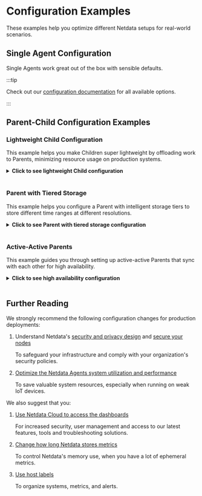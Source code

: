 # Configuration Examples

These examples help you optimize different Netdata setups for real-world scenarios.

## Single Agent Configuration

Single Agents work great out of the box with sensible defaults. 

:::tip

Check out our [configuration documentation](/docs/netdata-agent/configuration/README.md) for all available options.

:::

## Parent-Child Configuration Examples

### Lightweight Child Configuration

This example helps you make Children super lightweight by offloading work to Parents, minimizing resource usage on production systems.

<details>
<summary><strong>Click to see lightweight Child configuration</strong></summary><br/>

**Why minimize Child footprint:**
We don't recommend connecting Children to Cloud directly. This reduces the Netdata Agent footprint on your production systems, as some capabilities can be switched OFF for the Child and kept ON for the Parent.

**What this does:**
- Stores metrics in RAM only (no disk usage)
- Disables machine learning (Parent handles it)
- Disables alerts (Parent handles them)
- Keeps only 20 minutes of data locally
- Restricts dashboard to localhost only

Edit `netdata.conf` on the Child using the [edit-config](/docs/netdata-agent/configuration/README.md#edit-a-configuration-file-using-edit-config) script:
```ini
[db]
    # https://github.com/netdata/netdata/blob/master/src/database/README.md
    # none = no retention, ram = some retention in ram
    mode = ram
    # The retention in seconds.
    # This provides some tolerance to the time the child has to find a parent 
    # to transfer the data. For IoT, this can be lowered to 120.
    retention = 1200
    # The granularity of metrics, in seconds.
    # You may increase this to lower CPU resources.
    update every = 1
[ml]
    # Disable Machine Learning
    enabled = no
[health]
    # Disable Health Checks (Alerting)
    enabled = no
[web]
    # Disable remote access to the local dashboard
    bind to = localhost
[plugins]
    # Uncomment the following line to disable all external plugins on extreme IoT cases by default.
    # enable running new plugins = no
```

Edit `stream.conf` on the Child using the [edit-config](/docs/netdata-agent/configuration/README.md#edit-a-configuration-file-using-edit-config) script:
```ini
[stream]
    # Stream metrics to another Netdata
    enabled = yes
    # The IP and PORT of the parent
    destination = PARENT_IP_ADDRESS:19999
    # The shared API key, generated by uuidgen
    api key = API_KEY
```

**Perfect for:** IoT devices, containers, or any resource-constrained system.

</details><br/>

### Parent with Tiered Storage

This example helps you configure a Parent with intelligent storage tiers to store different time ranges at different resolutions.

<details>
<summary><strong>Click to see Parent with tiered storage configuration</strong></summary><br/>

This example provides configuration for multiple [tiers of metrics storage](/src/database/README.md#tiers), for 10 Children with about 2k metrics each.

**What this gives you:**
- 1s granularity at tier 0 for 1 week
- 1m granularity at tier 1 for 1 month
- 1h granularity at tier 2 for 1 year

**Resource requirements:**
- 25GB of disk
- 3.5GB of RAM (2.5GB under pressure)

Edit `netdata.conf` on the Parent using the [edit-config](/docs/netdata-agent/configuration/README.md#edit-a-configuration-file-using-edit-config) script:
```ini
[db]
    mode = dbengine
    dbengine tier backfill = new
    storage tiers = 3
    dbengine page cache size = 1.4GiB
    # storage tier 0
    update every = 1
    dbengine tier 0 retention space = 12GiB
    # storage tier 1
    dbengine tier 1 update every iterations = 60
    dbengine tier 1 retention space = 4GiB
    # storage tier 2
    dbengine tier 2 update every iterations = 60
    dbengine tier 2 retention space = 2GiB
[ml]
    # Enabled by default
    # enabled = yes
[health]
    # Enabled by default
    # enabled = yes
[web]
    # Enabled by default
    # bind to = *
```

Edit `stream.conf` on the Parent using the [edit-config](/docs/netdata-agent/configuration/README.md#edit-a-configuration-file-using-edit-config) script:
```ini
[API_KEY]
    # Accept metrics streaming from other Agents with the specified API key
    enabled = yes
```

**Perfect for:** Central monitoring servers with enough storage for historical data.

</details><br/>

### Active-Active Parents

This example guides you through setting up active-active Parents that sync with each other for high availability.

<details>
<summary><strong>Click to see high availability configuration</strong></summary><br/>

:::note

To set up active-active streaming between Parent 1 and Parent 2, Parent 1 needs to be instructed to stream data to Parent 2 and Parent 2 to stream data to Parent 1. 

:::

:::info

The Child Agents need to be configured with the addresses of both Parent Agents. An Agent will only connect to one Parent at a time, falling back to the next upon failure. 

:::

:::note

These examples use the same API key between Parent Agents and for connections for Child Agents.

:::

**Parent 1 stream.conf:**
```ini
[stream]
    # Stream metrics to another Netdata
    enabled = yes
    # The IP and PORT of Parent 2
    destination = PARENT_2_IP_ADDRESS:19999
    # This is the API key for the outgoing connection to Parent 2
    api key = API_KEY
[API_KEY]
    # Accept metrics streams from Parent 2 and Child Agents
    enabled = yes
```

**Parent 2 stream.conf:**
```ini
[stream]
    # Stream metrics to another Netdata
    enabled = yes
    # The IP and PORT of Parent 1
    destination = PARENT_1_IP_ADDRESS:19999
    api key = API_KEY
[API_KEY]
    # Accept metrics streams from Parent 1 and Child Agents
    enabled = yes
```

**Children stream.conf:**
```ini
[stream]
    # Stream metrics to another Netdata
    enabled = yes
    # The IP and PORT of the parent
    destination = PARENT_1_IP_ADDRESS:19999 PARENT_2_IP_ADDRESS:19999
    # The shared API key, generated by uuidgen
    api key = API_KEY
```

</details><br/>

## Further Reading

We strongly recommend the following configuration changes for production deployments:

1. Understand Netdata's [security and privacy design](/docs/security-and-privacy-design/README.md) and [secure your nodes](/docs/netdata-agent/securing-netdata-agents.md)

   To safeguard your infrastructure and comply with your organization's security policies.

2. [Optimize the Netdata Agents system utilization and performance](/docs/netdata-agent/configuration/optimize-the-netdata-agents-performance.md)

   To save valuable system resources, especially when running on weak IoT devices.

We also suggest that you:

1. [Use Netdata Cloud to access the dashboards](/docs/netdata-cloud/README.md)

   For increased security, user management and access to our latest features, tools and troubleshooting solutions.

2. [Change how long Netdata stores metrics](/src/database/CONFIGURATION.md#tiers)

   To control Netdata's memory use, when you have a lot of ephemeral metrics.

3. [Use host labels](/docs/netdata-agent/configuration/organize-systems-metrics-and-alerts.md)

   To organize systems, metrics, and alerts.